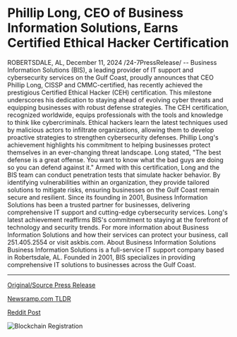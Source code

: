 # Phillip Long, CEO of Business Information Solutions, Earns Certified Ethical Hacker Certification

ROBERTSDALE, AL, December 11, 2024 /24-7PressRelease/ -- Business Information Solutions (BIS), a leading provider of IT support and cybersecurity services on the Gulf Coast, proudly announces that CEO Phillip Long, CISSP and CMMC-certified, has recently achieved the prestigious Certified Ethical Hacker (CEH) certification. This milestone underscores his dedication to staying ahead of evolving cyber threats and equipping businesses with robust defense strategies.  The CEH certification, recognized worldwide, equips professionals with the tools and knowledge to think like cybercriminals. Ethical hackers learn the latest techniques used by malicious actors to infiltrate organizations, allowing them to develop proactive strategies to strengthen cybersecurity defenses.  Phillip Long's achievement highlights his commitment to helping businesses protect themselves in an ever-changing threat landscape. Long stated, "The best defense is a great offense. You want to know what the bad guys are doing so you can defend against it."  Armed with this certification, Long and the BIS team can conduct penetration tests that simulate hacker behavior. By identifying vulnerabilities within an organization, they provide tailored solutions to mitigate risks, ensuring businesses on the Gulf Coast remain secure and resilient.  Since its founding in 2001, Business Information Solutions has been a trusted partner for businesses, delivering comprehensive IT support and cutting-edge cybersecurity services. Long's latest achievement reaffirms BIS's commitment to staying at the forefront of technology and security trends.  For more information about Business Information Solutions and how their services can protect your business, call 251.405.2554 or visit askbis.com.  About Business Information Solutions Business Information Solutions is a full-service IT support company based in Robertsdale, AL. Founded in 2001, BIS specializes in providing comprehensive IT solutions to businesses across the Gulf Coast. 

---

[Original/Source Press Release](https://www.24-7pressrelease.com/press-release/516951/phillip-long-ceo-of-business-information-solutions-earns-certified-ethical-hacker-certification)
                    

[Newsramp.com TLDR](https://newsramp.com/curated-news/bis-ceo-phillip-long-attains-certified-ethical-hacker-ceh-certification/44427689a1a0cd94d7d8f28e619f26a0) 

 



[Reddit Post](https://www.reddit.com/r/Business_NewsRamp/comments/1hclccz/bis_ceo_phillip_long_attains_certified_ethical/) 



![Blockchain Registration](https://cdn.newsramp.app/24-7PressRelease/qrcode/2412/11/roam6vBn.webp)